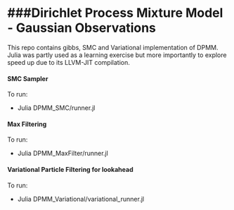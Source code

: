 ###Dirichlet Process Mixture Model - Gaussian Observations
==============

This repo contains gibbs, SMC and Variational implementation of DPMM. Julia was partly used as a learning exercise but more importantly to explore speed up due to its LLVM-JIT compilation.

#### SMC Sampler
To run:
- Julia DPMM_SMC/runner.jl

#### Max Filtering
To run:
- Julia DPMM_MaxFilter/runner.jl

#### Variational Particle Filtering for lookahead
To run:
- Julia DPMM_Variational/variational_runner.jl 
